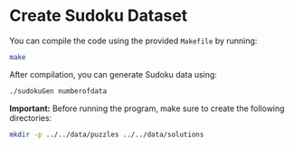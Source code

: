# Create Sudoku Dataset

You can compile the code using the provided `Makefile` by running:

```bash
make
```

After compilation, you can generate Sudoku data using:

```bash
./sudokuGen numberofdata
```

**Important:** Before running the program, make sure to create the following directories:

```bash
mkdir -p ../../data/puzzles ../../data/solutions
```
